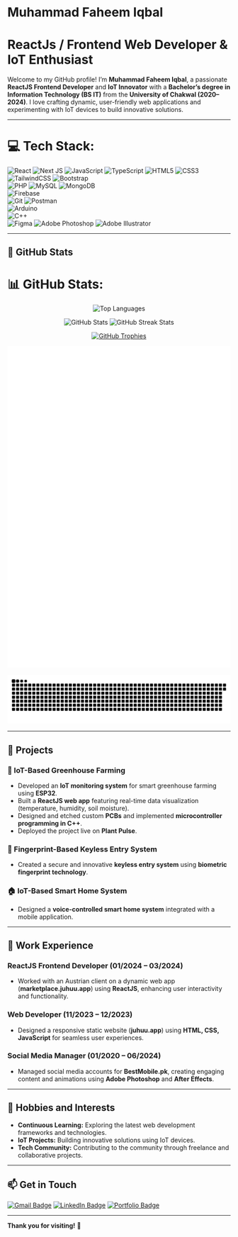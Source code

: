 # **Muhammad Faheem Iqbal**

# ReactJs / Frontend Web Developer & IoT Enthusiast

Welcome to my GitHub profile! I’m **Muhammad Faheem Iqbal**, a passionate **ReactJS Frontend Developer** and **IoT Innovator** with a **Bachelor’s degree in Information Technology (BS IT)** from the **University of Chakwal (2020–2024)**. I love crafting dynamic, user-friendly web applications and experimenting with IoT devices to build innovative solutions.

---

# 💻 Tech Stack:

![React](https://img.shields.io/badge/react-%2361DAFB.svg?style=for-the-badge&logo=react&logoColor=white)
![Next JS](https://img.shields.io/badge/Next.js-%23000000.svg?style=for-the-badge&logo=nextdotjs&logoColor=white)
![JavaScript](https://img.shields.io/badge/javascript-%23F7DF1E.svg?style=for-the-badge&logo=javascript&logoColor=black)
![TypeScript](https://img.shields.io/badge/typescript-%233178C6.svg?style=for-the-badge&logo=typescript&logoColor=white)
![HTML5](https://img.shields.io/badge/html5-%23E34F26.svg?style=for-the-badge&logo=html5&logoColor=white)
![CSS3](https://img.shields.io/badge/css3-%231572B6.svg?style=for-the-badge&logo=css3&logoColor=white)
![TailwindCSS](https://img.shields.io/badge/tailwindcss-%2306B6D4.svg?style=for-the-badge&logo=tailwindcss&logoColor=white)
![Bootstrap](https://img.shields.io/badge/bootstrap-%237952B3.svg?style=for-the-badge&logo=bootstrap&logoColor=white)  
![PHP](https://img.shields.io/badge/php-%23777BB4.svg?style=for-the-badge&logo=php&logoColor=white)
![MySQL](https://img.shields.io/badge/mysql-%234479A1.svg?style=for-the-badge&logo=mysql&logoColor=white)
![MongoDB](https://img.shields.io/badge/mongodb-%234EA94B.svg?style=for-the-badge&logo=mongodb&logoColor=white)  
![Firebase](https://img.shields.io/badge/firebase-%23FFCA28.svg?style=for-the-badge&logo=firebase&logoColor=black)  
![Git](https://img.shields.io/badge/git-%23F05033.svg?style=for-the-badge&logo=git&logoColor=white)
![Postman](https://img.shields.io/badge/Postman-%23FF6C37.svg?style=for-the-badge&logo=postman&logoColor=white)  
![Arduino](https://img.shields.io/badge/arduino-%2300979D.svg?style=for-the-badge&logo=arduino&logoColor=white)  
![C++](https://img.shields.io/badge/C++-%2300599C.svg?style=for-the-badge&logo=cplusplus&logoColor=white)  
![Figma](https://img.shields.io/badge/Figma-%23F24E1E.svg?style=for-the-badge&logo=figma&logoColor=white)
![Adobe Photoshop](https://img.shields.io/badge/Adobe%20Photoshop-%2300C4CC.svg?style=for-the-badge&logo=adobephotoshop&logoColor=white)
![Adobe Illustrator](https://img.shields.io/badge/Adobe%20Illustrator-%23FF9A00.svg?style=for-the-badge&logo=adobeillustrator&logoColor=white)

---

## 🌟 **GitHub Stats**

# 📊 GitHub Stats:

<div align="center">
  <!-- Top Languages -->
  <p>
    <img src="https://github-readme-stats.vercel.app/api/top-langs/?username=faheem506pk&theme=dark&hide_border=false&include_all_commits=true&count_private=true&layout=compact&cache_seconds=1800" alt="Top Languages" />
  </p>
  
  <!-- GitHub Stats and Streak in same row with equal height -->
  <p>
    <img src="https://github-readme-stats.vercel.app/api?username=faheem506pk&theme=dark&hide_border=false&include_all_commits=true&count_private=true&cache_seconds=1800" height="170" alt="GitHub Stats" />
    <img src="https://github-readme-streak-stats.herokuapp.com/?user=faheem506pk&theme=dark&hide_border=false&cache_seconds=1800" height="170" alt="GitHub Streak Stats" />
  </p>
  
  <!-- GitHub Trophies -->
  <p>
    <a href="https://github.com/ryo-ma/github-profile-trophy">
      <img src="https://github-profile-trophy.vercel.app/?username=faheem506pk&theme=darkhub&column=7&no-frame=false&no-bg=false&margin-w=4" alt="GitHub Trophies" />
    </a>
  </p>
  
  <!-- Commented out Activity Graph -->
  <!-- 
  <p>
    <a href="https://github.com/ashutosh00710/github-readme-activity-graph">
      <img src="https://github-readme-activity-graph.vercel.app/graph?username=faheem506pk&theme=github-dark" alt="GitHub Activity Graph" />
    </a>
  </p>
  -->
  
  <!-- GitHub Metrics -->
  <p>
    <img src="https://github.com/faheem506pk/faheem506pk/blob/main/github-metrics.svg" alt="Metrics" />
  </p>
  
  <!-- GitHub Snake Animation -->
  <p>
    <img src="https://raw.githubusercontent.com/faheem506pk/faheem506pk/output/github-snake-dark.svg" alt="GitHub Snake Dark" />
  </p>
</div>

---

## 🚀 **Projects**

### **🌱 IoT-Based Greenhouse Farming**

- Developed an **IoT monitoring system** for smart greenhouse farming using **ESP32**.
- Built a **ReactJS web app** featuring real-time data visualization (temperature, humidity, soil moisture).
- Designed and etched custom **PCBs** and implemented **microcontroller programming in C++**.
- Deployed the project live on **Plant Pulse**.

### **🔑 Fingerprint-Based Keyless Entry System**

- Created a secure and innovative **keyless entry system** using **biometric fingerprint technology**.

### **🏠 IoT-Based Smart Home System**

- Designed a **voice-controlled smart home system** integrated with a mobile application.

---

## 💼 **Work Experience**

### **ReactJS Frontend Developer** (01/2024 – 03/2024)

- Worked with an Austrian client on a dynamic web app (**marketplace.juhuu.app**) using **ReactJS**, enhancing user interactivity and functionality.

### **Web Developer** (11/2023 – 12/2023)

- Designed a responsive static website (**juhuu.app**) using **HTML, CSS, JavaScript** for seamless user experiences.

### **Social Media Manager** (01/2020 – 06/2024)

- Managed social media accounts for **BestMobile.pk**, creating engaging content and animations using **Adobe Photoshop** and **After Effects**.

---

## 🌱 **Hobbies and Interests**

- **Continuous Learning:** Exploring the latest web development frameworks and technologies.
- **IoT Projects:** Building innovative solutions using IoT devices.
- **Tech Community:** Contributing to the community through freelance and collaborative projects.

---

## 📫 **Get in Touch**

[![Gmail Badge](https://img.shields.io/badge/Gmail-D14836?style=for-the-badge&logo=gmail&logoColor=white)](mailto:Faheemiqbalm@gmail.com)
[![LinkedIn Badge](https://img.shields.io/badge/LinkedIn-0077B5?style=for-the-badge&logo=linkedin&logoColor=white)](https://linkedin.com/in/faheem506pk)
[![Portfolio Badge](https://img.shields.io/badge/Portfolio-24292e?style=for-the-badge&logo=github&logoColor=white)](https://github.com/faheem506pk)

---

**Thank you for visiting!** 🚀
